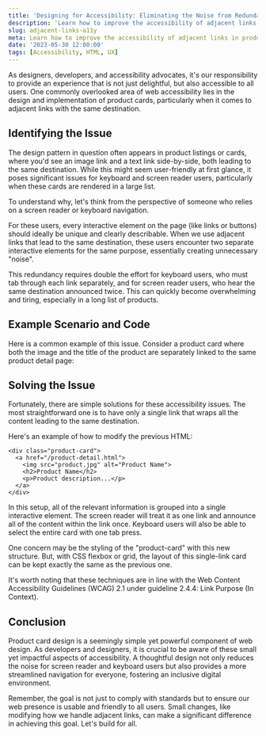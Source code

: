 ```yaml
---
title: 'Designing for Accessibility: Eliminating the Noise from Redundant Links'
description: 'Learn how to improve the accessibility of adjacent links in elements such as product cards.'
slug: adjacent-links-a11y
meta: Learn how to improve the accessibility of adjacent links in product cards.
date: '2023-05-30 12:00:00'
tags: [Accessibility, HTML, UX]
---
```


As designers, developers, and accessibility advocates, it's our responsibility to provide an experience that is not just delightful, but also accessible to all users. One commonly overlooked area of web accessibility lies in the design and implementation of product cards, particularly when it comes to adjacent links with the same destination.

<NextImage src='/assets/blogs/blogimage.jpg' alt=''/>

## Identifying the Issue

The design pattern in question often appears in product listings or cards, where you'd see an image link and a text link side-by-side, both leading to the same destination. While this might seem user-friendly at first glance, it poses significant issues for keyboard and screen reader users, particularly when these cards are rendered in a large list.

To understand why, let's think from the perspective of someone who relies on a screen reader or keyboard navigation.

For these users, every interactive element on the page (like links or buttons) should ideally be unique and clearly describable. When we use adjacent links that lead to the same destination, these users encounter two separate interactive elements for the same purpose, essentially creating unnecessary "noise".

This redundancy requires double the effort for keyboard users, who must tab through each link separately, and for screen reader users, who hear the same destination announced twice. This can quickly become overwhelming and tiring, especially in a long list of products.

## Example Scenario and Code

Here is a common example of this issue. Consider a product card where both the image and the title of the product are separately linked to the same product detail page:

<CodePenEmbed user='thommccarthy' slugHash='VwEJQxK' title='Accessibility: Illustrating Adjacent Links Issue for Keyboard Navigation' />

## Solving the Issue

Fortunately, there are simple solutions for these accessibility issues. The most straightforward one is to have only a single link that wraps all the content leading to the same destination.

Here's an example of how to modify the previous HTML:

```
<div class="product-card">
  <a href="/product-detail.html">
    <img src="product.jpg" alt="Product Name">
    <h2>Product Name</h2>
    <p>Product description...</p>
  </a>
</div>
```

In this setup, all of the relevant information is grouped into a single interactive element. The screen reader will treat it as one link and announce all of the content within the link once. Keyboard users will also be able to select the entire card with one tab press.

One concern may be the styling of the "product-card" with this new structure. But, with CSS flexbox or grid, the layout of this single-link card can be kept exactly the same as the previous one.

It's worth noting that these techniques are in line with the Web Content Accessibility Guidelines (WCAG) 2.1 under guideline 2.4.4: Link Purpose (In Context).

## Conclusion

Product card design is a seemingly simple yet powerful component of web design. As developers and designers, it is crucial to be aware of these small yet impactful aspects of accessibility. A thoughtful design not only reduces the noise for screen reader and keyboard users but also provides a more streamlined navigation for everyone, fostering an inclusive digital environment.

Remember, the goal is not just to comply with standards but to ensure our web presence is usable and friendly to all users. Small changes, like modifying how we handle adjacent links, can make a significant difference in achieving this goal. Let's build for all.
